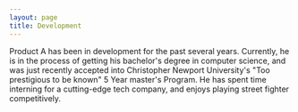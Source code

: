 ```yaml
---
layout: page
title: Development
---
```


Product A has been in development for the past several years. Currently, he is in the process of getting his bachelor's degree in computer science, and was just recently accepted into Christopher Newport University's "Too prestigious to be known" 5 Year master's Program. He has spent time interning for a cutting-edge tech company, and enjoys playing street fighter competitively.
